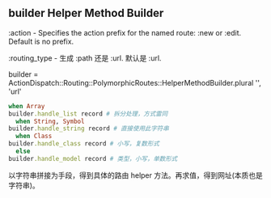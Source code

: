 ## builder Helper Method Builder

:action - Specifies the action prefix for the named route: :new or :edit. Default is no prefix.

:routing_type - 生成 :path 还是 :url. 默认是 :url.

builder = ActionDispatch::Routing::PolymorphicRoutes::HelperMethodBuilder.plural '', 'url'

```ruby
when Array
builder.handle_list record # 拆分处理，方式雷同
  when String, Symbol
builder.handle_string record # 直接使用此字符串
  when Class
builder.handle_class record # 小写，复数形式
  else
builder.handle_model record # 类型，小写，单数形式
```

以字符串拼接为手段，得到具体的路由 helper 方法。再求值，得到网址(本质也是字符串)。
